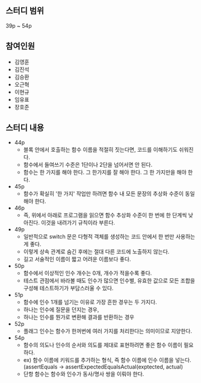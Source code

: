 ## 스터디 범위
39p ~ 54p

## 참여인원
- 김영훈
- 김진석
- 김승환
- 오근혁
- 이현규
- 임유표
- 장호준

## 스터디 내용
- 44p
  - 블록 안에서 호출하는 함수 이름을 적절히 짓는다면, 코드를 이해하기도 쉬워진다.
  - 함수에서 들여쓰기 수준은 1단이나 2단을 넘어서면 안 된다.
  - 함수는 한 가지를 해야 한다. 그 한가지를 잘 해야 한다. 그 한 가지만을 해야 한다.
- 45p
  - 함수가 확실히 '한 가지' 작업만 하려면 함수 내 모든 문장의 추상화 수준이 동일해야 한다.
- 46p
  - 즉, 위에서 아래로 프로그램을 읽으면 함수 추상화 수준이 한 번에 한 단계씩 낮아진다. 이것을 내려가기 규칙이라 부른다.
- 49p
  - 일반적으로 switch 문은 다형적 객체를 생성하는 코드 안에서 한 번만 사용하는게 좋다.
  - 이렇게 상속 관계로 숨긴 후에는 절대 다른 코드에 노출하지 않는다.
  - 길고 서술적인 이름이 짧고 어려운 이름보다 좋다.
- 50p
  - 함수에서 이상적인 인수 개수는 0개, 개수가 적을수록 좋다.
  - 테스트 관점에서 바라볼 때도 인수가 많으면 인수별, 유효한 값으로 모든 조합을 구성해 테스트하기가 부담스러울 수 있다.
- 51p
  - 함수에 인수 1개를 넘기는 이유로 가장 흔한 경우는 두 가지다.
  - 하나는 인수에 질문을 던지는 경우, 
  - 하나는 인수를 뭔가로 변환해 결과를 반환하는 경우
- 52p
  - 플래그 인수는 함수가 한꺼번에 여러 가지를 처리한다는 의미이므로 지양한다.
- 54p
  - 함수의 의도나 인수의 순서와 의도를 제대로 표현하려면 좋은 함수 이름이 필요하다.
  - ex) 함수 이름에 키워드를 추가하는 형식, 즉 함수 이름에 인수 이름을 넣는다. (assertEquals → assertExpectedEqualsActual(exptected, actual)
  - 단항 함수는 함수와 인수가 동사/명사 쌍을 이뤄야 한다.
